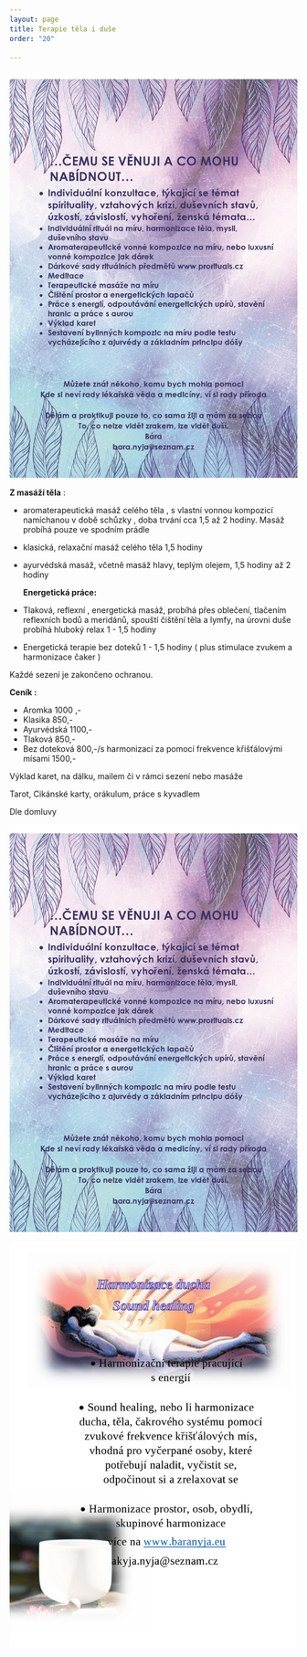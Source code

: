 ```yaml
---
layout: page
title: Terapie těla i duše
order: "20"

---
```


![](/uploads/cemu-se-venuji-a-co-mohu-nabidnout-page0001.jpg)

**Z masáží těla** :

* aromaterapeutická masáž celého těla , s vlastní vonnou kompozicí namíchanou v době schůzky , doba trvání cca 1,5 až 2 hodiny. Masáž probíhá pouze ve spodním prádle
* klasická, relaxační masáž celého těla 1,5 hodiny
* ayurvédská masáž, včetně masáž hlavy, teplým olejem, 1,5 hodiny až 2 hodiny

  **Energetická práce:**
* Tlaková, reflexní , energetická masáž, probíhá přes oblečení, tlačením reflexních bodů a meridánů, spouští čištění těla a lymfy, na úrovni duše probíhá hluboký relax 1 - 1,5 hodiny
* Energetická terapie bez doteků 1 - 1,5 hodiny ( plus stimulace zvukem a harmonizace čaker )

Každé sezení je zakončeno ochranou.

**Ceník :**

* Aromka 1000 ,-
* Klasika 850,-
* Ayurvédská 1100,-
* Tlaková 850,-
* Bez doteková 800,-/s harmonizací za pomocí frekvence křišťálovými mísami 1500,-

Výklad karet, na dálku, mailem či v rámci sezení nebo masáže

Tarot, Cikánské karty, orákulum, práce s kyvadlem

Dle domluvy

![](/uploads/cemu-se-venuji-a-co-mohu-nabidnout-page0001.jpg)

![](/uploads/akyja-zvukova-page0001.jpg)